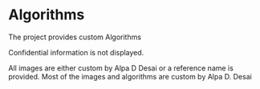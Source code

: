 # Algorithms

The project provides custom Algorithms

Confidential information is not displayed.

All images are either custom by Alpa D Desai or a reference name is provided. Most of the images and algorithms are custom by Alpa D. Desai
